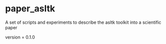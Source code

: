 # paper_asltk
A set of scripts and experiments to describe the asltk toolkit into a scientific paper

version = 0.1.0
